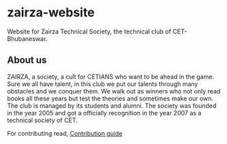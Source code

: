 # zairza-website
Website for Zairza Technical Society, the technical club of CET-Bhubaneswar.

## About us
ZAIRZA, a society, a cult for CETIANS who want to be ahead in the game. Sure
we all have talent, in this club we put our talents through many obstacles and
we conquer them. We walk out as winners who not only read books all these
years but test the theories and sometimes make our own. The club is managed
by its students and alumni. The society was founded in the year 2005 and got a
officially recognition in the year 2007 as a technical society of CET. 

For contributing read, [Contribution guide](/CONTRIBUTING.md)